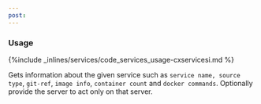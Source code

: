 ```yaml
---
post: 
---
```


### Usage



{%include _inlines/services/code_services_usage-cxservicesi.md %}



Gets information about the given service such as `service name, source type`, `git-ref`, `image info`, `container count`  and `docker commands`.
Optionally provide the server to act only on that server.

